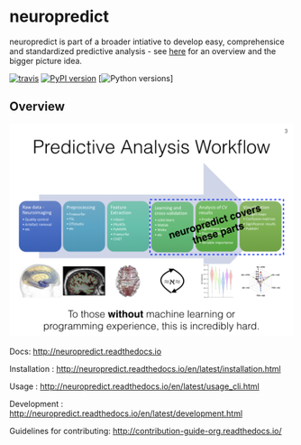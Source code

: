 # neuropredict

neuropredict is part of a broader intiative to develop easy, comprehensice and standardized predictive analysis - see [here](https://drive.google.com/open?id=0BxUb8ldwZEYJR3pCWFpyRUI1YUE) for an overview and the bigger picture idea.

[![travis](https://travis-ci.org/raamana/neuropredict.svg?branch=master)](https://travis-ci.org/raamana/neuropredict.svg?branch=master)
[![PyPI version](https://badge.fury.io/py/neuropredict.svg)](https://badge.fury.io/py/neuropredict)
[![Python versions](https://img.shields.io/badge/python-2.7%2C%203.5%2C%203.6-blue.svg)]

## Overview
![roleofneuropredict](docs/role.png)


Docs: http://neuropredict.readthedocs.io

Installation : http://neuropredict.readthedocs.io/en/latest/installation.html

Usage : http://neuropredict.readthedocs.io/en/latest/usage_cli.html

Development : http://neuropredict.readthedocs.io/en/latest/development.html

Guidelines for contributing: http://contribution-guide-org.readthedocs.io/

